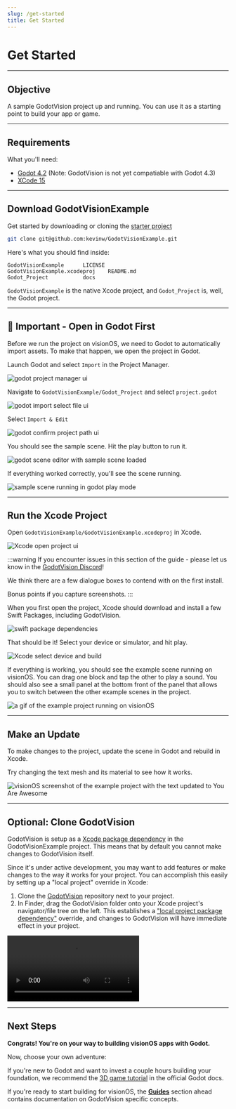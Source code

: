 ```yaml
---
slug: /get-started
title: Get Started
---
```


# Get Started

---

## Objective

A sample GodotVision project up and running. You can use it as a starting point to build your app or game.

---

## Requirements

What you'll need:

- [Godot 4.2](https://godotengine.org/download/archive/4.2.2-stable/) (Note: GodotVision is not yet compatiable with Godot 4.3)
- [XCode 15](https://developer.apple.com/xcode/)

---

## Download GodotVisionExample

Get started by downloading or cloning the [starter project](https://github.com/kevinw/GodotVisionExample)

```bash
git clone git@github.com:kevinw/GodotVisionExample.git
```

Here's what you should find inside:

```
GodotVisionExample		LICENSE
GodotVisionExample.xcodeproj	README.md
Godot_Project			docs
```

`GodotVisionExample` is the native Xcode project, and `Godot_Project` is, well, the Godot project.

---

## 🚨 Important - Open in Godot First

Before we run the project on visionOS, we need to Godot to automatically import assets. To make that happen, we open the project in Godot.

Launch Godot and select `Import` in the Project Manager.

![godot project manager ui](/img/ss_1.png)

Navigate to `GodotVisionExample/Godot_Project` and select `project.godot`

![godot import select file ui](/img/ss_2.png)

Select `Import & Edit`

![godot confirm project path ui](/img/ss_3.png)

You should see the sample scene. Hit the play button to run it.

![godot scene editor with sample scene loaded](/img/ss_4.png)

If everything worked correctly, you'll see the scene running.

![sample scene running in godot play mode](/img/ss_5.png)

---

## Run the Xcode Project

Open `GodotVisionExample/GodotVisionExample.xcodeproj` in Xcode.

![Xcode open project ui](/img/ss_6.png)

:::warning
If you encounter issues in this section of the guide - please let us know in the [GodotVision Discord](https://discord.gg/AWJvFKaeW8)!

We think there are a few dialogue boxes to contend with on the first install.

Bonus points if you capture screenshots.
:::

When you first open the project, Xcode should download and install a few Swift Packages, including GodotVision.

![swift package dependencies](/img/ss_7.png)

That should be it! Select your device or simulator, and hit play.

![Xcode select device and build](/img/ss_8.png)

If everything is working, you should see the example scene running on visionOS. You can drag one block and tap the other to play a sound. You should also see a small panel at the bottom front of the panel that allows you to switch between the other example scenes in the project.

![a gif of the example project running on visionOS](/img/example.gif)

---

## Make an Update

To make changes to the project, update the scene in Godot and rebuild in Xcode.

Try changing the text mesh and its material to see how it works.

![visionOS screenshot of the example project with the text updated to You Are Awesome](/img/ss_9.jpeg)

---

## Optional: Clone GodotVision

GodotVision is setup as a [Xcode package dependency](https://developer.apple.com/documentation/xcode/adding-package-dependencies-to-your-app) in the GodotVisionExample project. This means that by default you cannot make changes to GodotVision itself.

Since it's under active development, you may want to add features or make changes to the way it works for your project. You can accomplish this easily by setting up a "local project" override in Xcode:

1. Clone the [GodotVision](https://github.com/kevinw/GodotVision) repository next to your project.
2. In Finder, drag the GodotVision folder onto your Xcode project's navigator/file tree on the left. This establishes a ["local project package dependency"](https://developer.apple.com/documentation/xcode/editing-a-package-dependency-as-a-local-package) override, and changes to GodotVision will have immediate effect in your project.

<video controls>
  <source src="/img/local-override.mp4" type="video/mp4"></source>
</video>

---

## Next Steps

**Congrats! You're on your way to building visionOS apps with Godot.**

Now, choose your own adventure:

If you're new to Godot and want to invest a couple hours building your foundation, we recommend the [3D game tutorial](https://docs.godotengine.org/en/stable/getting_started/first_3d_game/index.html) in the official Godot docs.

If you're ready to start building for visionOS, the [**Guides**](/guides) section ahead contains documentation on GodotVision specific concepts.
